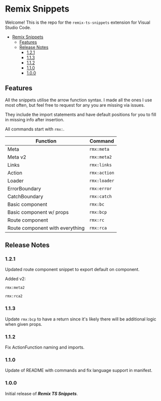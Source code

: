# Remix Snippets

Welcome! This is the repo for the `remix-ts-snippets` extension for Visual Studio Code.

- [Remix Snippets](#remix-snippets)
  - [Features](#features)
  - [Release Notes](#release-notes)
    - [1.2.1](#121)
    - [1.1.3](#113)
    - [1.1.2](#112)
    - [1.1.0](#110)
    - [1.0.0](#100)

## Features

All the snippets utilise the arrow function syntax. I made all the ones I use most often, but feel free to request for any you are missing via issues.

They include the import statements and have default positions for you to fill in missing info after insertion.

All commands start with `rmx:`. 

| Function                        | Command     |
| --------------------------------|------------ |
| Meta                            | `rmx:meta`  |
| Meta v2                         | `rmx:meta2` |
| Links                           | `rmx:links` |
| Action                          | `rmx:action`|
| Loader                          | `rmx:loader`|
| ErrorBoundary                   | `rmx:error` |
| CatchBoundary                   | `rmx:catch` |
| Basic component                 | `rmx:bc`    |
| Basic component w/ props        | `rmx:bcp`   |
| Route component                 | `rmx:rc`    |
| Route component with everything | `rmx:rca`   |

## Release Notes

### 1.2.1

Updated route component snippet to export default on component. 

Added v2:

`rmx:meta2`

`rmx:rca2`

### 1.1.3

Update `rmx:bcp` to have a return since it's likely there will be additional logic when given props.

### 1.1.2

Fix ActionFunction naming and imports.

### 1.1.0

Update of README with commands and fix language support in manifest.

### 1.0.0

Initial release of ***Remix TS Snippets***.